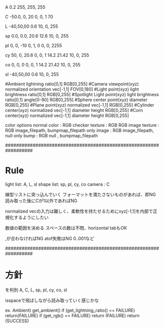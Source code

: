 A   0.2                                        255, 255, 255

C   -50.0, 0, 20    0, 0, 1     70

L   -40,50,00       0.6                         10, 0, 255

sp  0.0, 0.0, 20.6      12.6                    10, 0, 255

pl  0, 0, -10       0, 1, 0                     0, 0, 2255

cy  50, 0, 20.6     0, 0, 1     14.2    21.42   10, 0, 255


co  0, 0, 0         0, 0, 1     14.2    21.42   10, 0, 255

sl   -40,50,00       0.6                         10, 0, 255


 #Ambient   lightning ratio[0,1]                                                            RGB[0,255]
 #Camera    viewpoint(xyz)       normalized orientation vec[-1,1]  FOV[0,180]
 #Light     point(xyz)           light brightness ratio[0,1]                                RGB[0,255]
 #Spotlight Light point(xyz)     light brightness ratio[0,1]       angle[0-90]              RGB[0,255]
 #Sphere    center point(xyz)    diameter    RGB[0,255]
 #Plane     point(xyz)           normalized vec[-1,1]                                       RGB[0,255]
 #Cylinder  center(xyz)          normalized vec[-1,1]              diameter    height       RGB[0,255]
 #Corn      center(xyz)          normalized vec[-1,1]              diameter    height       RGB[0,255]

 color options
  normal color    : RGB
  checker texture : RGB  RGB
  image texture   : RGB  image_filepath, bumpmap_filepath
       only image : RGB  image_filepath, null
       only bump  : RGB  null          , bumpmap_filepath

##################################################################
# Rule

light list: A, L, sl
shape list: sp, pl, cy, co
camera    : C

線型リストに突っ込んでいく
フォーマットを満たさないものがあれば、即NG
読み取った後にCが1以外であればNG

normalized vecの入力は難しく、柔軟性を持たせるためにxyz[-1,1]を内部で正規化するようにしたい

数値の範囲を決める
スペースの数は不問、horizontal tabもOK

,が合わなければNG
atof失敗はNG 0..001など


##################################################################
# 方針

<identifier>を判別
A, C, L, sp, pl, cy, co, sl

isspaceで飛ばしながら読み取っていく感じかな

ex. Ambient)
    get_ambient()
        if (get_lightning_ratio() == FAILURE)
            return(FAILURE)
        if (get_rgb() == FAILURE)
            return (FAILURE)
        return (SUCCESS)
  

